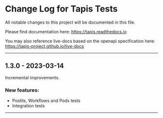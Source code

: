 # Change Log for Tapis Tests

All notable changes to this project will be documented in this file.

Please find documentation here:
https://tapis.readthedocs.io

You may also reference live-docs based on the openapi specification here:
https://tapis-project.github.io/live-docs

---------------------------------------------------------------------------
## 1.3.0 - 2023-03-14

Incremental improvements.

### New features:
- Postits, Workflows and Pods tests
- Integration tests

---------------------------------------------------------------------------
